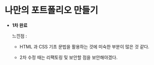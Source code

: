# 나만의 포트폴리오 만들기

- **1차 완료**
  
   느낀점 : 
   - HTML 과 CSS 기초 문법을 활용하는 것에 미숙한 부분이 많은 것 같다.

   - 2차 수정 때는 리팩토링 및 보안할 점을 보안해야겠다.
